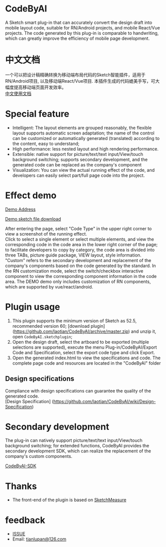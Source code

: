 # CodeByAI
  A Sketch smart plug-in that can accurately convert the design draft into mobile layout code, suitable for RN/Android projects, and mobile React/Vue projects. The code generated by this plug-in is comparable to handwriting, which can greatly improve the efficiency of mobile page development.
 
# 中文文档
一个可以把设计稿精确转换为移动端布局代码的Sketch智能插件，适用于RN/Android项目, 以及移动端React/Vue项目. 本插件生成的代码媲美手写，可大幅度提高移动端页面开发效率。  
[中文使用文档](https://github.com/laotian/CodeByAI/wiki/CodeByAI中文使用文档)

# Special feature
* Intelligent: The layout elements are grouped reasonably, the flexible layout supports automatic screen adaptation; the name of the control can be customized or automatically generated (translated) according to the content, easy to understand;
* High performance: less nested layout and high rendering performance.
* Extensible: native support for picture/text/text input/View/touch background switching; supports secondary development, and the generated code can be replaced as the company's component
* Visualization: You can view the actual running effect of the code, and developers can easily select part/full page code into the project.

# Effect demo
[Demo Address](https://service.codebyai.com/demo/index.html)  

[Demo sketch file download](https://service.codebyai.com/images/demo.sketch) 

After entering the page, select "Code Type" in the upper right corner to view a screenshot of the running effect.  
Click to select a single element or select multiple elements, and view the corresponding code in the code area in the lower right corner of the page; to facilitate developers to copy by category, the code area is divided into three TABs, picture guide package, VIEW layout, style information.  
"Custom" refers to the secondary development and replacement of the company's components based on the code generated by the standard. 
In the RN customization mode, select the switch/checkbox interactive component to view the corresponding component information in the code area. The DEMO demo only includes customization of RN components, which are supported by vue/react/android.

# Plugin usage
1. This plugin supports the minimum version of Sketch as 52.5, recommended version 60; [download plugin] (https://github.com/laotian/CodeByAI/archive/master.zip) and unzip it, open `CodeByAI.sketchplugin`;
2. Open the design draft, select the artboard to be exported (multiple selections are supported), execute the menu Plug-in/CodeByAI/Export Code and Specification, select the export code type and click Export.
3. Open the generated index.html to view the specifications and code. The complete page code and resources are located in the "CodeByAI" folder

## Design specifications
Compliance with design specifications can guarantee the quality of the generated code.  
[Design Specification] (https://github.com/laotian/CodeByAI/wiki/Design-Specification)


# Secondary development
The plug-in can natively support picture/text/text input/View/touch background switching; for extended functions,
CodeByAI provides the secondary development SDK, which can realize the replacement of the company's custom components.

[CodeByAI-SDK](https://github.com/laotian/codebyai-sdk)

# Thanks
- The front-end of the plugin is based on [SketchMeasure](https://github.com/utom/sketch-measure)


# feedback
- [ISSUE](https://github.com/laotian/CodeByAI/issues/new)
- Email: tianlupan@126.com
